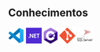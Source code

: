 ## Conhecimentos
<a href="https://code.visualstudio.com/" title="Visual Studio Code"><img src="icons/vscode.png" /></a>
<a href="https://dotnet.microsoft.com/pt-br/" tittle="dotNet"> <img src="icons/dotNet.png" /></a>
<a href="https://dotnet.microsoft.com/pt-br/languages/csharp" tittle="csharp"><img src="icons/csharp.png" /></a>
<a href="[https://dotnet.microsoft.com/pt-br/languages/csharp](https://git-scm.com/)" tittle="git"><img src="icons/git.png" /></a>
<a href="https://www.microsoft.com/pt-br/sql-server/" tittle="SQLServer"><img src="icons/sqlserver.png" /></a>
